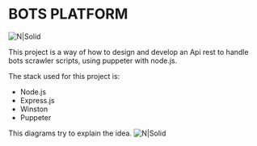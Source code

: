 # BOTS PLATFORM
![N|Solid](https://github.com/damiancipolat/Bots-farm-platform/blob/master/doc/bots.jpg?raw=true)

This project is a way of how to design and develop an Api rest to handle bots scrawler scripts, using puppeter with node.js.

The stack used for this project is:
- Node.js
- Express.js
- Winston
- Puppeter

This diagrams try to explain the idea.
![N|Solid](https://github.com/damiancipolat/Bots-farm-platform/blob/master/doc/diagram.png?raw=true)

